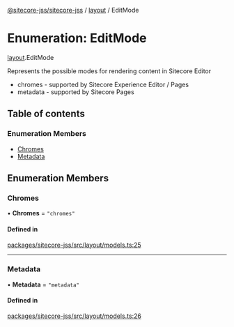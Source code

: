 [@sitecore-jss/sitecore-jss](../README.md) / [layout](../modules/layout.md) / EditMode

# Enumeration: EditMode

[layout](../modules/layout.md).EditMode

Represents the possible modes for rendering content in Sitecore Editor
- chromes - supported by Sitecore Experience Editor / Pages
- metadata - supported by Sitecore Pages

## Table of contents

### Enumeration Members

- [Chromes](layout.EditMode.md#chromes)
- [Metadata](layout.EditMode.md#metadata)

## Enumeration Members

### Chromes

• **Chromes** = ``"chromes"``

#### Defined in

[packages/sitecore-jss/src/layout/models.ts:25](https://github.com/Sitecore/jss/blob/53744f2da/packages/sitecore-jss/src/layout/models.ts#L25)

___

### Metadata

• **Metadata** = ``"metadata"``

#### Defined in

[packages/sitecore-jss/src/layout/models.ts:26](https://github.com/Sitecore/jss/blob/53744f2da/packages/sitecore-jss/src/layout/models.ts#L26)
